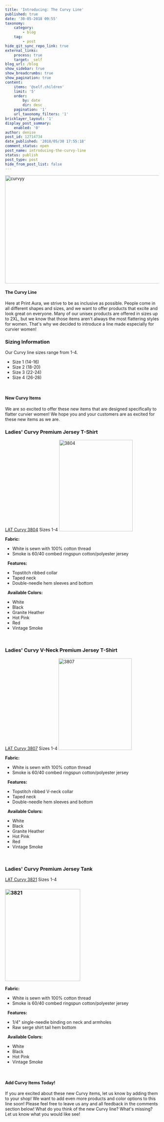 ```yaml
---
title: 'Introducing: The Curvy Line'
published: true
date: '30-05-2018 09:55'
taxonomy:
    category:
        - blog
    tag:
        - post
hide_git_sync_repo_link: true
external_links:
    process: true
    target: _self
blog_url: /blog
show_sidebar: true
show_breadcrumbs: true
show_pagination: true
content:
    items: '@self.children'
    limit: '5'
    order:
        by: date
        dir: desc
    pagination: '1'
    url_taxonomy_filters: '1'
bricklayer_layout: '1'
display_post_summary:
    enabled: '0'
author: denise
post_id: 12714734
date_published: '2018/05/30 17:55:18'
comment_status: open
post_name: introducing-the-curvy-line
status: publish
post_type: post
hide_from_post_list: false
---
```


<img src="https://printaura.com/wp-content/uploads/2018/05/curvyy.jpg" alt="curvyy" width="679" height="354" class="alignnone size-full wp-image-12714758" />
<h4>The Curvy Line</h4>
Here at Print Aura, we strive to be as inclusive as possible. People come in all different shapes and sizes, and we want to offer products that excite and look great on everyone. Many of our unisex products are offered in sizes up to 2XL, but we know that those items aren't always the most flattering styles for women. That's why we decided to introduce a line made especially for curvier women!
<h3>Sizing Information</h3>
Our Curvy line sizes range from 1-4.
<ul>
 	<li>Size 1 (14-16)</li>
 	<li>Size 2 (18-20)</li>
 	<li>Size 3 (22-24)</li>
 	<li>Size 4 (26-28)</li>
</ul>
&nbsp;
<h4>New Curvy Items</h4>
We are so excited to offer these new items that are designed specifically to flatter curvier women! We hope you and your customers are as excited for these new items as we are. 
<h3>Ladies' Curvy Premium Jersey T-Shirt</h3>
<a href="https://printaura.com/product-view/?v=1&hdn=NTQx" rel="noopener" target="_blank">LAT Curvy 3804</a>
Sizes 1-4
<img class="alignnone size-full wp-image-12714742" src="https://printaura.com/wp-content/uploads/2018/05/3804.png" alt="3804" width="241" height="299" />

<strong>Fabric:</strong>
<ul class="bullet">
 	<li>White is sewn with 100% cotton thread</li>
 	<li>Smoke is 60/40 combed ringspun cotton/polyester jersey</li>
</ul>
&nbsp;
<strong>Features:</strong>
<ul class="bullet">
 	<li>Topstitch ribbed collar</li>
 	<li>Taped neck</li>
 	<li>Double-needle hem sleeves and bottom</li>
</ul>
&nbsp;
<strong>Available Colors:</strong>
<ul>
 	<li>White</li>
 	<li>Black</li>
 	<li>Granite Heather</li>
 	<li>Hot Pink</li>
 	<li>Red</li>
 	<li>Vintage Smoke</li>
</ul>
&nbsp;
<h3>Ladies' Curvy V-Neck Premium Jersey T-Shirt</h3>
<a href="https://printaura.com/product-view/?v=1&hdn=NTQy" rel="noopener" target="_blank">LAT Curvy 3807</a>
Sizes 1-4
<img class="alignnone size-large wp-image-12714743" src="https://printaura.com/wp-content/uploads/2018/05/3807.png" alt="3807" width="240" height="300" />

<strong>Fabric:</strong>
<ul class="bullet">
 	<li>White is sewn with 100% cotton thread</li>
 	<li>Smoke is 60/40 combed ringspun cotton/polyester jersey</li>
</ul>
&nbsp;
<strong>Features:</strong>
<ul class="bullet">
 	<li>Topstitch ribbed V-neck collar</li>
 	<li>Taped neck</li>
 	<li>Double-needle hem sleeves and bottom</li>
</ul>
&nbsp;
<strong>Available Colors:</strong>
<ul>
 	<li>White</li>
 	<li>Black</li>
 	<li>Granite Heather</li>
 	<li>Hot Pink</li>
 	<li>Red</li>
 	<li>Vintage Smoke</li>
</ul>
&nbsp;
<h3>Ladies' Curvy Premium Jersey Tank</h3>
<a href="https://printaura.com/product-view/?v=1&hdn=NTQz" rel="noopener" target="_blank">LAT Curvy 3821</a>
Sizes 1-4
<h3><img class="alignnone size-large wp-image-12714744" src="https://printaura.com/wp-content/uploads/2018/05/3821.png" alt="3821" width="246" height="301" /></h3>
<strong>Fabric:</strong>
<ul>
 	<li>White is sewn with 100% cotton thread</li>
 	<li>Smoke is 60/40 combed ringspun cotton/polyester jersey</li>
</ul>
&nbsp;
<strong>Features:</strong>
<ul>
 	<li>1/4" single-needle binding on neck and armholes</li>
 	<li>Raw serge shirt tail hem bottom</li>
</ul>
&nbsp;
<strong>Available Colors:</strong>
<ul>
 	<li>White</li>
 	<li>Black</li>
 	<li>Hot Pink</li>
 	<li>Vintage Smoke</li>
</ul>
&nbsp;
<h4>Add Curvy Items Today!</h4>
If you are excited about these new Curvy items, let us know by adding them to your shop! We want to add even more products and color options to this line soon! Please feel free to leave us any and all feedback in the comments section below! What do you think of the new Curvy line? What's missing? Let us know what you would like see!